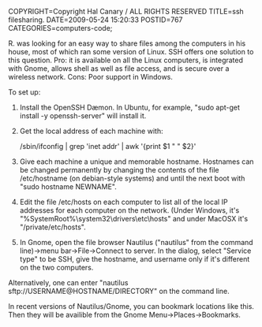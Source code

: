 COPYRIGHT=Copyright Hal Canary / ALL RIGHTS RESERVED
TITLE=ssh filesharing.
DATE=2009-05-24 15:20:33
POSTID=767
CATEGORIES=computers-code;

R. was looking for an easy way to share files among the computers in his house, most of which ran some version of Linux. SSH offers one solution to this question. Pro: it is available on all the Linux computers, is integrated with Gnome, allows shell as well as file access, and is secure over a wireless network. Cons: Poor support in Windows.

To set up:

1) Install the OpenSSH Dæmon. In Ubuntu, for example, "sudo apt-get install -y openssh-server" will install it.

2) Get the local address of each machine with:

    /sbin/ifconfig | grep 'inet addr' | awk '{print $1 " " $2}'

3) Give each machine a unique and memorable hostname. Hostnames can be changed permanently by changing the contents of the file /etc/hostname (on debian-style systems) and until the next boot with "sudo hostname NEWNAME".

4) Edit the file /etc/hosts on each computer to list all of the local IP addresses for each computer on the network. (Under Windows, it's "%SystemRoot%\\system32\\drivers\\etc\\hosts" and under MacOSX it's "/private/etc/hosts".

5) In Gnome, open the file browser Nautilus ("nautilus" from the command line)→menu bar→File→Connect to server. In the dialog, select "Service type" to be SSH, give the hostname, and username only if it's different on the two computers.

Alternatively, one can enter "nautilus sftp://USERNAME@HOSTNAME/DIRECTORY" on the command line.

In recent versions of Nautilus/Gnome, you can bookmark locations like this. Then they will be availible from the Gnome Menu→Places→Bookmarks.
